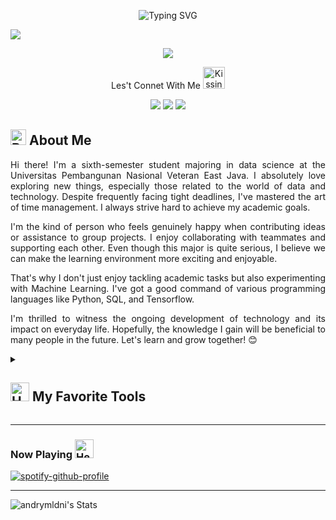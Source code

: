 <!-- Typing SVG by DenverCoder1 - https://github.com/DenverCoder1/readme-typing-svg -->
<p align="center">
 <a>
   <img src="https://readme-typing-svg.demolab.com?font=Bree+Serif&weight=400&size=27&pause=1000&color=0096FF&center=true&width=525&height=40&lines=Hi+There!%2C+Welcome+to+My+Github" alt="Typing SVG" /></a>
</p>

![](https://komarev.com/ghpvc/?username=andrymldni&style=flat)

<!-- Background -->
<p align="center">
 <a href="https://github.com/andrymldni">
  <img src="https://media.giphy.com/media/RNQ0qRIwGek48/giphy.gif"></a>
</p>

<p align="center">Les't Connet With Me <img src="https://raw.githubusercontent.com/Tarikul-Islam-Anik/Animated-Fluent-Emojis/master/Emojis/Smilies/Kissing%20Cat.png" alt="Kissing Cat" width="35" height="35" /></p>

<!-- Social icons section -->
<p align="center">
 <a href="https://www.linkedin.com/in/andrysyvamldni/">
  <img src="https://img.shields.io/badge/LinkedIn-0077B5?style=for-the-badge&logo=linkedin&logoColor=white"/></a>
 <a href="https://www.instagram.com/andrymldni/">
  <img src="https://img.shields.io/badge/Instagram-E1306C?style=for-the-badge&logo=instagram&logoColor=white"/></a>
 <a href="https://twitter.com/andrymldni">
  <img src="https://img.shields.io/badge/Twitter-1DA1F2?style=for-the-badge&logo=twitter&logoColor=white"/></a>
</p>

<h2><img src="https://raw.githubusercontent.com/Tarikul-Islam-Anik/Animated-Fluent-Emojis/master/Emojis/People/Boy.png" alt="Boy" width="25" height="25" /> About Me</h2>
 <div align="justify"><p>
  Hi there! I'm a sixth-semester student majoring in data science at the Universitas Pembangunan Nasional Veteran East Java. I absolutely love exploring new things, especially those related to the world of data and technology. Despite frequently facing tight deadlines, I've mastered the art of time management. I always strive hard to achieve my academic goals.

I'm the kind of person who feels genuinely happy when contributing ideas or assistance to group projects. I enjoy collaborating with teammates and supporting each other. Even though this major is quite serious, I believe we can make the learning environment more exciting and enjoyable.

That's why I don't just enjoy tackling academic tasks but also experimenting with Machine Learning. I've got a good command of various programming languages like Python, SQL, and Tensorflow.

I'm thrilled to witness the ongoing development of technology and its impact on everyday life. Hopefully, the knowledge I gain will be beneficial to many people in the future. Let's learn and grow together! 😊
 </p></div>
 
<details> 
 <summary><h2><img src="https://raw.githubusercontent.com/Tarikul-Islam-Anik/Animated-Fluent-Emojis/master/Emojis/Objects/Hammer%20and%20Wrench.png" alt="Hammer and Wrench" width="30" height="30" /> My Favorite Tools</h2></summary>
 <!-- Some badges are from https://github.com/tandpfun/skill-icons#icons-list -->
 <h3>Programming and Markup Languages</h3>
  <p align="left">
    <a href="https://skillicons.dev">
      <img src="https://skillicons.dev/icons?i=html,css,bash,php,python,r,haskell,scala&perline=4" /></a>
  </p>

 <h3>Frameworks and Libraries</h3>
  <p align="left">
   <a href="https://skillicons.dev">
     <img src="https://skillicons.dev/icons?i=tensorflow,flask,figma,bootstrap,wordpress&perline=3" /></a>
  </p>

<h3>Databases and Cloud Hosting</h3>
  <p align="left">
   <a href="https://skillicons.dev">
     <img src="https://skillicons.dev/icons?i=github,mongodb,mysql,sqlite,replit,aws&perline=3" /></a>
  </p>

<h3>Software and Tools</h3>
  <p align="left">
   <a href="https://skillicons.dev">
     <img src="https://skillicons.dev/icons?i=vscode,discord,stackoverflow" /></a>
  </p>
</details>
 

---

### Now Playing <img src="https://raw.githubusercontent.com/Tarikul-Islam-Anik/Animated-Fluent-Emojis/master/Emojis/Objects/Headphone.png" alt="Headphone" width="30" height="30" />

[![spotify-github-profile](https://spotify-github-profile.vercel.app/api/view?uid=jfw9a8ksreub56ob7avj4xlrv&cover_image=true&theme=novatorem&show_offline=true&background_color=121212&interchange=false&bar_color=53b14f&bar_color_cover=true)](https://spotify-github-profile.vercel.app/api/view?uid=jfw9a8ksreub56ob7avj4xlrv&redirect=true)
<br/>

---

![andrymldni's Stats](https://github-readme-stats.vercel.app/api?username=andrymldni&theme=default&show_icons=true&hide_border=false&count_private=true)
